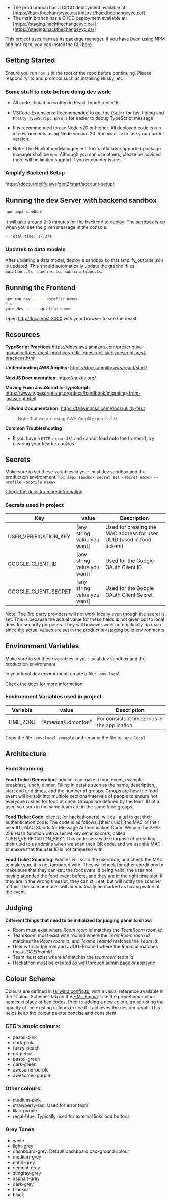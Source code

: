 - The prod branch has a CI/CD deployment available at: [https://hackthechangeyyc.ca/](https://hackthechangeyyc.ca/)
- The main branch has a CI/CD deployment available at: [https://staging.hackthechangeyyc.ca/](https://staging.hackthechangeyyc.ca/)

This project uses Yarn as its package manager. If you have been using NPM and not Yarn, you can install the CLI [here](https://classic.yarnpkg.com/lang/en/docs/install/#windows-stable) .

## Getting Started

Ensure you run `npm i` in the root of the repo before continuing. Please respond 'y' to and prompts such as installing Husky, etc

### Some stuff to note before doing dev work:

- All code should be written in React TypeScript v18.

- VSCode Extensions: Recommended to get the `ESLint` for fast linting and `Pretty TypeScript Errors` for easier to debug TypeScript message

- It is recommended to use Node v20 or higher. All deployed code is run in environments using Node version 20. Run `node -v` to see your current version.

- Note: The Hackathon Management Tool's officialy-supported package manager shall be `npm`. Although you can use others, please be advised there will be limited support if you encounter issues.

### Amplify Backend Setup

https://docs.amplify.aws/gen2/start/account-setup/

## Running the dev Server with backend sandbox

```bash
npx ampx sandbox
```

It will take around 2-3 minutes for the backend to deploy. The sandbox is up when you see the given message in the console:

`✨ Total time: 17.27s`

### Updates to data models

After updating a data model, deploy a sandbox so that amplify_outputs.json is updated. This should automatically update the graphql files: `mutations.ts, queries.ts, subscriptions.ts`.

## Running the Frontend

```bash
npm run dev -- -- <profile name>
# or
yarn dev -- -- <profile name>
```

Open [http://localhost:3000](http://localhost:3000) with your browser to see the result.

## Resources

**TypeScript Practices**
https://docs.aws.amazon.com/prescriptive-guidance/latest/best-practices-cdk-typescript-iac/typescript-best-practices.html

**Understanding AWS Amplify:**
https://docs.amplify.aws/react/start/

**NextJS Documentation:**
https://nextjs.org/

**Moving From JavaScript to TypeScript:**
https://www.typescriptlang.org/docs/handbook/migrating-from-javascript.html

**Tailwind Documentation:**
https://tailwindcss.com/docs/utility-first

> Note that we are using AWS Amplify gen 2 v1.0

**Common Troubleshooting**

- If you have a `HTTP error 431` and cannot load onto the frontend, try clearing your header cookies.

## Secrets

Make sure to set these variables in your local dev sandbox and the production environment.
`npx ampx sandbox secret set <secret name> --profile <profile name>`

[Check the docs for more information](https://docs.amplify.aws/react/deploy-and-host/fullstack-branching/secrets-and-vars/)

### Secrets used in project

| Key                   | value                       | Description                                                            |
| --------------------- | --------------------------- | ---------------------------------------------------------------------- |
| USER_VERIFICATION_KEY | [any string value you want] | Used for creating the MAC address for user UUID (used in food tickets) |
| GOOGLE_CLIENT_ID      | [any string value you want] | Used for the Google OAuth Client ID                                    |
| GOOGLE_CLIENT_SECRET  | [any string value you want] | Used for the Google OAuth Client Secret                                |

Note: The 3rd party providers will not work locally even though the secret is set. This is because the actual value for these fields is not given out to local devs for security purposes. They will however work automatically on main since the actual values are set in the production/staging build environments

## Environment Variables

Make sure to set these variables in your local dev sandbox and the production environment.

In your local dev environment, create a file: `.env.local`

[Check the docs for more information](https://docs.amplify.aws/react/deploy-and-host/fullstack-branching/secrets-and-vars/)

### Environment Variables used in project

| Variable  | value              | Description                                 |
| --------- | ------------------ | ------------------------------------------- |
| TIME_ZONE | "America/Edmonton" | For consistent timezones in the application |

Copy the file `.env.local.example` and rename the file to `.env.local`

## Architecture

### Food Scanning

**Food Ticket Generation**: admins can make a food event, example: breakfast, lunch, dinner. Filling in details such as the name, description, start and end times, and the number of groups. Groups are how the food event will be split into multiple sections/intervals of people to ensure not everyone rushes for food at once. Groups are defined by the team ID of a user, so users in the same team are in the same food groups.

**Food Ticket Code**: clients, (or hackathoners), will call a url to get their authentication code. The code is as follows: [their uuid]:[the MAC of their user ID]. MAC Stands for Message Authentication Code. We use the SHA-256 Hash function with a secret key set in _secrets_, called "USER_VERIFICATION_KEY". This code serves the purpose of providing their uuid to us admins when we scan their QR code, and we use the MAC to ensure that the user ID is not tampered with.

**Food Ticket Scanning**: Admins will scan the usercode, and check the MAC to make sure it is not tampered with. They will check for other conditions to make sure that they can eat: the foodevent id being valid, the user not having attended the food event before, and they are in the right time slot. If they are in the wrong timeslot, they can still eat, but will notify the scanner of this. The scanned user will automatically be marked as having eaten at the event.

## Judging

**Different things that need to be initialized for judging panel to show**:

- Room must exist where _Room room id_ matches the _TeamRoom room id_
- TeamRoom must exist with roomId where the _TeamRoom room id_ matches the _Room room id_, and _Teams TeamId_ matches the _Team id_
- User with Judge role and JUDGERoomId where the _Room_ id matches the _JUDGERoomId_
- Team must exist where _id_ matches the _teamroom team id_
- Hackathon must be created as well through admin page or appsync

## Colour Scheme

Colours are defined in [tailwind.config.ts](tailwind.config.ts), with a visual reference available in the "Colour Scheme" tab on the [HMT Figma](https://www.figma.com/design/eBswR1P8DUUO9F8PsspcWJ/Hackathon-Management-Tool-Designs-UPDATED?node-id=1046-1374&t=Q7omfcAHRzHS7aNh-1). Use the predefined colour names in place of hex codes. Prior to adding a new colour, try adjusting the opacity of the existing colours to see if it achieves the desired result. This helps keep the colour palette concise and consistent!

### CTC's _staple_ colours:

- pastel-pink
- dark-pink
- fuzzy-peach
- grapefruit
- pastel-green
- dark-green
- awesome-purple
- awesomer-purple

### Other colours:

- medium-pink
- strawberry-red: Used for error texts
- lilac-purple
- regal-blue: Typically used for external links and buttons

### Grey Tones

- white
- light-grey
- dashboard-grey: Default dashboard background colour
- medium-grey
- ehhh-grey
- cement-grey
- stingray-grey
- asphalt-grey
- dark-grey
- blackish
- black
